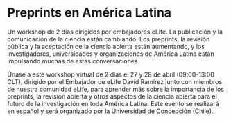 # Preprints en América Latina
Un workshop de 2 días dirigidos por embajadores eLife.
La publicación y la comunicación de la ciencia están cambiando. Los preprints, la revisión pública y la aceptación de la ciencia abierta están aumentando, y los investigadores, universidades y organizaciones de América Latina están impulsando muchas de estas conversaciones.

Únase a este workshop virtual de 2 días el 27 y 28 de abril (09:00-13:00 CLT), dirigido por el Embajador de eLife David Ramírez junto con miembros de nuestra comunidad eLife, para aprender más sobre la importancia de los preprints, la revisión abierta y otros aspectos de la ciencia abierta para el futuro de la investigación en toda América Latina. Este evento se realizará en español y será organizado por la Universidad de Concepción (Chile).
